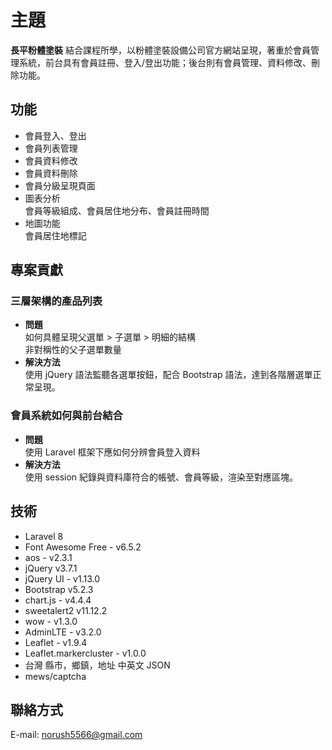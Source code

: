 # 主題
**長平粉體塗裝** 
結合課程所學，以粉體塗裝設備公司官方網站呈現，著重於會員管理系統，前台具有會員註冊、登入/登出功能；後台則有會員管理、資料修改、刪除功能。

## 功能
- 會員登入、登出
- 會員列表管理
- 會員資料修改
- 會員資料刪除
- 會員分級呈現頁面
- 圖表分析  
  會員等級組成、會員居住地分布、會員註冊時間
- 地圖功能  
  會員居住地標記

## 專案貢獻
### 三層架構的產品列表
- **問題**  
  如何具體呈現父選單 > 子選單 > 明細的結構  
  非對稱性的父子選單數量
- **解決方法**  
  使用 jQuery 語法監聽各選單按鈕，配合 Bootstrap 語法，達到各階層選單正常呈現。

### 會員系統如何與前台結合
- **問題**  
  使用 Laravel 框架下應如何分辨會員登入資料
- **解決方法**  
  使用 session 紀錄與資料庫符合的帳號、會員等級，渲染至對應區塊。

## 技術
- Laravel 8
- Font Awesome Free - v6.5.2
- aos - v2.3.1
- jQuery v3.7.1
- jQuery UI - v1.13.0
- Bootstrap v5.2.3
- chart.js - v4.4.4
- sweetalert2 v11.12.2
- wow - v1.3.0
- AdminLTE - v3.2.0
- Leaflet - v1.9.4
- Leaflet.markercluster - v1.0.0
- 台灣 縣市，鄉鎮，地址 中英文 JSON
- mews/captcha

## 聯絡方式
E-mail: [norush5566@gmail.com](mailto:norush5566@gmail.com)
